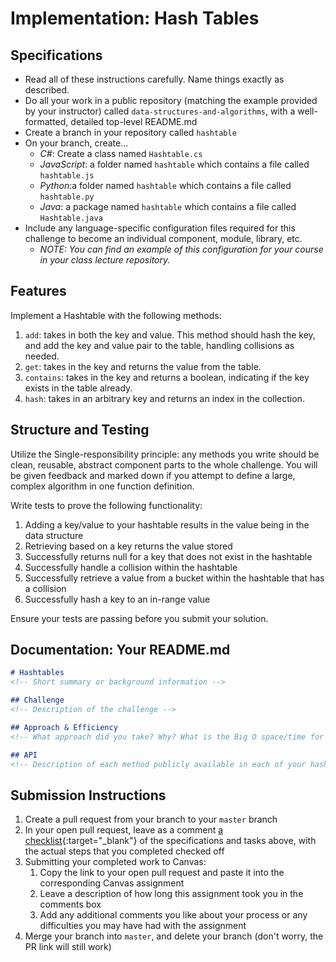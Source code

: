 # Implementation: Hash Tables

## Specifications
- Read all of these instructions carefully. Name things exactly as described. 
- Do all your work in a public repository (matching the example provided by your instructor) called `data-structures-and-algorithms`, with a well-formatted, detailed top-level README.md
- Create a branch in your repository called `hashtable`
- On your branch, create...
    - _C#_: Create a class named `Hashtable.cs` 
    - _JavaScript_: a folder named `hashtable` which contains a file called `hashtable.js`
    - _Python_:a folder named `hashtable` which contains  a file called `hashtable.py`
    - _Java_: a package named `hashtable` which contains a file called `Hashtable.java`
- Include any language-specific configuration files required for this challenge to become an individual component, module, library, etc.
    - _NOTE: You can find an example of this configuration for your course in your class lecture repository._

## Features
Implement a Hashtable with the following methods:
 
1. `add`: takes in both the key and value. This method should hash the key, and add the key and value pair to the table, handling collisions as needed.
1. `get`: takes in the key and returns the value from the table.
1. `contains`: takes in the key and returns a boolean, indicating if the key exists in the table already.
1. `hash`: takes in an arbitrary key and returns an index in the collection.

## Structure and Testing
Utilize the Single-responsibility principle: any methods you write should be clean, reusable, abstract component parts to the whole challenge. You will be given feedback and marked down if you attempt to define a large, complex algorithm in one function definition.

Write tests to prove the following functionality:

1. Adding a key/value to your hashtable results in the value being in the data structure
1. Retrieving based on a key returns the value stored
1. Successfully returns null for a key that does not exist in the hashtable
1. Successfully handle a collision within the hashtable
1. Successfully retrieve a value from a bucket within the hashtable that has a collision
1. Successfully hash a key to an in-range value 


Ensure your tests are passing before you submit your solution.


## Documentation: Your README.md

```markdown
# Hashtables
<!-- Short summary or background information -->

## Challenge
<!-- Description of the challenge -->

## Approach & Efficiency
<!-- What approach did you take? Why? What is the Big O space/time for this approach? -->

## API
<!-- Description of each method publicly available in each of your hashtable -->
```

## Submission Instructions
1. Create a pull request from your branch to your `master` branch
1. In your open pull request, leave as a comment [a checklist](https://github.com/blog/1825-task-lists-in-all-markdown-documents){:target="_blank"} of the specifications and tasks above, with the actual steps that you completed checked off
1. Submitting your completed work to Canvas:
    1. Copy the link to your open pull request and paste it into the corresponding Canvas assignment
    1. Leave a description of how long this assignment took you in the comments box
    1. Add any additional comments you like about your process or any difficulties you may have had with the assignment
1. Merge your branch into `master`, and delete your branch (don't worry, the PR link will still work)
